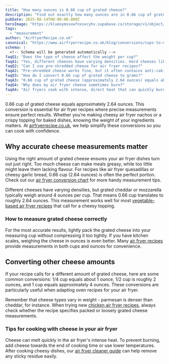 ```yaml
---
title: "How many ounces is 0.66 cup of grated cheese?"
description: "Find out exactly how many ounces are in 0.66 cup of grated cheese with our easy conversion guide. Perfect for air fryer recipes!"
pubDate: 2025-08-14T00:00:00.000Z
heroImage: "https://klueoymssxwfnxsvcyhv.supabase.co/storage/v1/object/public/Shmucket/how-many-ounces-is-0-66-cup-grated-cheese.webp"
tags:
  - "measurement"
author: "AirFryerRecipe.co.uk"
canonical: "https://www.airfryerrecipe.co.uk/blog/conversions/cups-to-ounces/how-many-ounces-is-0-66-cup-grated-cheese"
schema: |
  <!-- Schema will be generated automatically -->
faqQ1: "Does the type of cheese affect the weight per cup?"
faqA1: "Yes, different cheeses have varying densities. Hard cheeses like parmesan weigh more per cup than softer cheeses like mozzarella. However, for most common grated cheeses like cheddar, the 4 ounces per cup (or 2.64 ounces for 0.66 cup) conversion works well."
faqQ2: "Can I use pre-shredded cheese for air fryer recipes?"
faqA2: "Pre-shredded cheese works fine, but it often contains anti-caking agents that can affect melting. For best results in your air fryer, freshly grated cheese is ideal. If using pre-shredded, you might need slightly less than 0.66 cup (about 2.5 ounces) as it's typically more densely packed."
faqQ3: "How do I convert 0.66 cup of grated cheese to grams?"
faqA3: "0.66 cup of grated cheese (approximately 2.64 ounces) equals about 75 grams. This conversion is useful for UK recipes that use metric measurements. Remember that cheese types vary, so this is an approximate guide for most common cheeses."
faqQ4: "Why does my air fryer cheese sometimes burn?"
faqA4: "Air fryers cook with intense, direct heat that can quickly burn cheese. To prevent this, add cheese in the last 1-2 minutes of cooking or use lower temperatures (around 160°C). Also, spreading the cheese evenly rather than piling it helps it melt without burning."
---
```

<p>0.66 cup of grated cheese equals approximately 2.64 ounces. This conversion is essential for air fryer recipes where precise measurements ensure perfect results. Whether you're making cheesy air fryer nachos or a crispy topping for baked dishes, knowing the weight of your ingredients matters. At <a href=https://www.airfryerrecipe.co.uk>airfryerrecipe.co.uk</a>, we help simplify these conversions so you can cook with confidence.</p>  

<h2>Why accurate cheese measurements matter</h2>  
<p>Using the right amount of grated cheese ensures your air fryer dishes turn out just right. Too much cheese can make meals greasy, while too little might leave them lacking flavour. For recipes like air fryer quesadillas or cheesy garlic bread, 0.66 cup (2.64 ounces) is often the perfect portion. Check out our <a href=https://www.airfryerrecipe.co.uk/air-fryer-conversion-chart>air fryer conversion chart</a> for more handy measurement tips.</p>  

<p>Different cheeses have varying densities, but grated cheddar or mozzarella typically weigh around 4 ounces per cup. That means 0.66 cup translates to roughly 2.64 ounces. This measurement works well for most <a href=https://www.airfryerrecipe.co.uk/recipe-category/vegetables>vegetable-based air fryer recipes</a> that call for a cheesy topping.</p>  

<h3>How to measure grated cheese correctly</h3>  
<p>For the most accurate results, lightly pack the grated cheese into your measuring cup without compressing it too tightly. If you have kitchen scales, weighing the cheese in ounces is even better. Many <a href=https://www.airfryerrecipe.co.uk/recipes>air fryer recipes</a> provide measurements in both cups and ounces for convenience.</p>  

<h2>Converting other cheese amounts</h2>  
<p>If your recipe calls for a different amount of grated cheese, here are some common conversions: 1/4 cup equals about 1 ounce, 1/2 cup is roughly 2 ounces, and 1 cup equals approximately 4 ounces. These conversions are particularly useful when adapting oven recipes for your air fryer.</p>  

<p>Remember that cheese types vary in weight - parmesan is denser than cheddar, for instance. When trying new <a href=https://www.airfryerrecipe.co.uk/recipe-category/chicken>chicken air fryer recipes</a>, always check whether the recipe specifies packed or loosely grated cheese measurements.</p>  

<h3>Tips for cooking with cheese in your air fryer</h3>  
<p>Cheese can melt quickly in the air fryer's intense heat. To prevent burning, add cheese towards the end of cooking time or use lower temperatures. After cooking cheesy dishes, our <a href=https://www.airfryerrecipe.co.uk/air-fryer-cleaner>air fryer cleaner guide</a> can help remove any sticky residue easily.</p>
